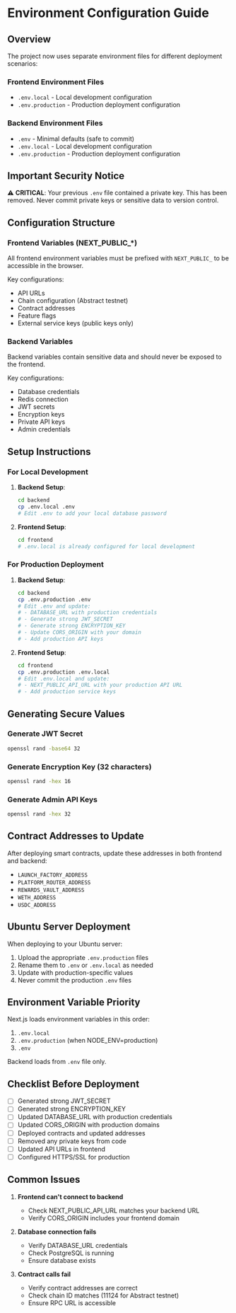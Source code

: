 # Environment Configuration Guide

## Overview

The project now uses separate environment files for different deployment scenarios:

### Frontend Environment Files
- `.env.local` - Local development configuration
- `.env.production` - Production deployment configuration

### Backend Environment Files
- `.env` - Minimal defaults (safe to commit)
- `.env.local` - Local development configuration
- `.env.production` - Production deployment configuration

## Important Security Notice

⚠️ **CRITICAL**: Your previous `.env` file contained a private key. This has been removed. Never commit private keys or sensitive data to version control.

## Configuration Structure

### Frontend Variables (NEXT_PUBLIC_*)
All frontend environment variables must be prefixed with `NEXT_PUBLIC_` to be accessible in the browser.

Key configurations:
- API URLs
- Chain configuration (Abstract testnet)
- Contract addresses
- Feature flags
- External service keys (public keys only)

### Backend Variables
Backend variables contain sensitive data and should never be exposed to the frontend.

Key configurations:
- Database credentials
- Redis connection
- JWT secrets
- Encryption keys
- Private API keys
- Admin credentials

## Setup Instructions

### For Local Development

1. **Backend Setup**:
   ```bash
   cd backend
   cp .env.local .env
   # Edit .env to add your local database password
   ```

2. **Frontend Setup**:
   ```bash
   cd frontend
   # .env.local is already configured for local development
   ```

### For Production Deployment

1. **Backend Setup**:
   ```bash
   cd backend
   cp .env.production .env
   # Edit .env and update:
   # - DATABASE_URL with production credentials
   # - Generate strong JWT_SECRET
   # - Generate strong ENCRYPTION_KEY
   # - Update CORS_ORIGIN with your domain
   # - Add production API keys
   ```

2. **Frontend Setup**:
   ```bash
   cd frontend
   cp .env.production .env.local
   # Edit .env.local and update:
   # - NEXT_PUBLIC_API_URL with your production API URL
   # - Add production service keys
   ```

## Generating Secure Values

### Generate JWT Secret
```bash
openssl rand -base64 32
```

### Generate Encryption Key (32 characters)
```bash
openssl rand -hex 16
```

### Generate Admin API Keys
```bash
openssl rand -hex 32
```

## Contract Addresses to Update

After deploying smart contracts, update these addresses in both frontend and backend:
- `LAUNCH_FACTORY_ADDRESS`
- `PLATFORM_ROUTER_ADDRESS`
- `REWARDS_VAULT_ADDRESS`
- `WETH_ADDRESS`
- `USDC_ADDRESS`

## Ubuntu Server Deployment

When deploying to your Ubuntu server:

1. Upload the appropriate `.env.production` files
2. Rename them to `.env` or `.env.local` as needed
3. Update with production-specific values
4. Never commit the production `.env` files

## Environment Variable Priority

Next.js loads environment variables in this order:
1. `.env.local`
2. `.env.production` (when NODE_ENV=production)
3. `.env`

Backend loads from `.env` file only.

## Checklist Before Deployment

- [ ] Generated strong JWT_SECRET
- [ ] Generated strong ENCRYPTION_KEY
- [ ] Updated DATABASE_URL with production credentials
- [ ] Updated CORS_ORIGIN with production domains
- [ ] Deployed contracts and updated addresses
- [ ] Removed any private keys from code
- [ ] Updated API URLs in frontend
- [ ] Configured HTTPS/SSL for production

## Common Issues

1. **Frontend can't connect to backend**
   - Check NEXT_PUBLIC_API_URL matches your backend URL
   - Verify CORS_ORIGIN includes your frontend domain

2. **Database connection fails**
   - Verify DATABASE_URL credentials
   - Check PostgreSQL is running
   - Ensure database exists

3. **Contract calls fail**
   - Verify contract addresses are correct
   - Check chain ID matches (11124 for Abstract testnet)
   - Ensure RPC URL is accessible